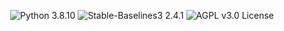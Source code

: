<p align="center">
  <img src="https://img.shields.io/badge/Python-3.8.10-blue?logo=python&logoColor=white" alt="Python 3.8.10">
  <img src="https://img.shields.io/badge/Stable--Baselines3-2.4.1-green?logo=python&logoColor=white" alt="Stable-Baselines3 2.4.1">
  <img src="https://img.shields.io/badge/License-AGPL_v3.0-red?logo=gnu&logoColor=white" alt="AGPL v3.0 License">
</p>
